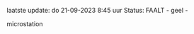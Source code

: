 laatste update: 
do 21-09-2023  8:45   uur 
Status: FAALT - geel - 
<div class="service Y">microstation</div>